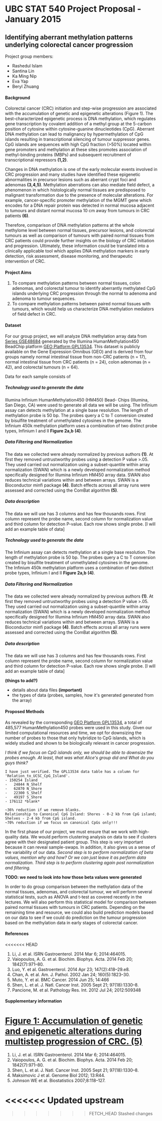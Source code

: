 
UBC STAT 540 Project Proposal - January 2015
================================================
Identifying aberrant methylation patterns underlying colorectal cancer progression
----------------

Project group members:
* Rashedul Islam
* Santina Lin
* Ka Ming Nip
* Eva Yap
* Beryl Zhuang

#### Background
Colorectal cancer (CRC) initiation and step-wise progression are associated with the accumulation of genetic and epigenetic alterations (Figure 1). The best-characterized epigenetic process is DNA methylation, which regulates gene transcription by covalent addition of a methyl group at the 5-carbon position of cytosine within cytosine-guanine dinucleotides (CpG). Aberrant DNA methylation can lead to malignancy by hypermethylation of CpG islands resulting in transcriptional silencing of tumour suppressor genes. CpG islands are sequences with high CpG fraction (>50%) located within gene promoters and methylation at these sites promotes association of methyl-binding proteins (MBPs) and subsequent recruitment of transcriptional repressors **(1,2)**.

Changes in DNA methylation is one of the early molecular events involved in CRC progression and many studies have identified these epigenetic abnormalities in precursor lesions such as aberrant crypt foci and adenomas **(3,4,5)**. Methylation aberrations can also mediate field defect, a phenomenon in which histologically normal tissues are predisposed to malignant transformation due to the presence of molecular alterations. For example, cancer-specific promoter methylation of the MGMT gene which encodes for a DNA repair protein was detected in normal mucosa adjacent to tumours and distant normal mucosa 10 cm away from tumours in CRC patients **(6)**. 

Therefore, comparison of DNA methylation patterns at the whole methylome level between normal tissues, precursor lesions, and colorectal tumours as well as comparison of tumours with paired normal tissues from CRC patients could provide further insights on the biology of CRC initiation and progression. Ultimately, these information could be translated into a clinically applicable tool which applies DNA methylation markers in early detection, risk assessment, disease monitoring, and therapeutic intervention of CRC. 

#### Project Aims
1. To compare methylation patterns between normal tissues, colon adenomas, and colorectal tumour to identify aberrantly methylated CpG islands underlying CRC progression through the normal to adenoma and adenoma to tumour sequences.
2. To compare methylation patterns between paired normal tissues with tumours, which would help us characterize DNA methylation mediators of field defect in CRC. 

#### Dataset
For our group project, we will analyze DNA methylation array data from [Series GSE48684](http://www.ncbi.nlm.nih.gov/geo/query/acc.cgi?acc=GSE48684) generated by the Illumina HumanMethylation450 BeadChip platform [GEO Platform GPL13534](http://www.ncbi.nlm.nih.gov/geo/query/acc.cgi?acc=GPL13534 "Platform GPL13534"). This dataset is publicly available on the Gene Expression Omnibus (GEO) and is derived from four groups namely normal intestinal tissue from non-CRC patients (n = 17), normal intestinal tissue from CRC patients (n = 24), colon adenomas (n = 42), and colorectal tumours (n = 64).

Data for each sample consists of 

##### Technology used to generate the data
Illumina Infinium HumanMethylation450 (HM450) Bead- Chips (Illumina, San Diego, CA) were used to generate all data we will be using. The Infinium assay can detects methylation at a single base resolution. The length of methylation probe is 50 bp. The probes query a C to T conversion created by bisulfite treatment of unmethylated cytosines in the genome. The Infinium 450k methylation platform uses a combination of two distinct probe types, Infinium I and II **Figure 2a,b** **(4)**.

##### Data Filtering and Normalization
The data we collected were already normalized by previous authors **(1)**. At first they removed untrustworthy probes using a detection P value >.05. They used carried out normalization using a subset-quantile within array normalization (SWAN) which is a newly developed normalization method specifically designed for Illumina Infinium HM450 array data. SWAN also reduces technical variations within and between arrays. SWAN is a Bioconductor minfi package **(4)**. Batch effects across all array runs were assessed and corrected using the ComBat algorithm **(5)**. 

##### Data description
The data we will use has 3 columns and has few thousands rows. First column represent the probe name, second column for normalization value and third column for detection P-value. Each row shows single probe. [I will add an example table of data]

##### Technology used to generate the data
The Infinium assay can detects methylation at a single base resolution. The length of methylation probe is 50 bp. The probes query a C to T conversion created by bisulfite treatment of unmethylated cytosines in the genome. The Infinium 450k methylation platform uses a combination of two distinct probe types, Infinium I and II **Figure 2a,b** **(4)**.

##### Data Filtering and Normalization
The data we collected were already normalized by previous authors **(1)**. At first they removed untrustworthy probes using a detection P value >.05. They used carried out normalization using a subset-quantile within array normalization (SWAN) which is a newly developed normalization method specifically designed for Illumina Infinium HM450 array data. SWAN also reduces technical variations within and between arrays. SWAN is a Bioconductor minfi package **(4)**. Batch effects across all array runs were assessed and corrected using the ComBat algorithm **(5)**. 

##### Data description
The data we will use has 3 columns and has few thousands rows. First column represent the probe name, second column for normalization value and third column for detection P-value. Each row shows single probe. [I will add an example table of data]

__(things to add?)__
- details about data files __(important)__
- the types of data (probes, samples,  how it's generated generated from the array) 

#### Proposed Methods
As revealed by the corresponding [GEO Platform GPL13534](http://www.ncbi.nlm.nih.gov/geo/query/acc.cgi?acc=GPL13534 "Platform GPL13534"), a total of 485,577 HumanMethylation450 probes were used in this study. Given our limited computational resources and time, we opt for downsizing the number of probes to those that only hybridize to CpG islands, which is widely studied and shown to be biologically relevant in cancer progression. 

*I think if we focus on CpG islands only, we should be able to downsize the probes enough. At least, that was what Alice's group did and What do you guys think?*

```
I have just verified. The GPL13534 data table has a column for 'Relation_to_UCSC_CpG_Island'.
- 150254 Island
-   24844 N_Shelf
-   62870 N_Shore
-   22300 S_Shelf
-   49197 S_Shore
- 176112 *blank*

~36% reduction if we remove blanks.
Relationship to Canonical CpG Island: Shores - 0-2 kb from CpG island; Shelves - 2-4 kb from CpG island.
~70% reduction if we focus on canonical CpGs only!!!
```

In the first phase of our project, we must ensure that we work with high-quality data. We would perform clustering analysis on data to see if clusters agree with their designated patient group. This step is very important because it can reveal sample-swaps. In addition, it also gives us a sense of the variability of our data. *Second step is to perform normalization of beta values, mention why and how? Or we can just leave it as perform data normalization. Third step is to perform clustering again post normalization and filtering.*

**TODO: we need to look into how those beta values were generated**

In order to do group comparison between the methylation data of the normal tissues, adenomas, and colorectal tumour, we will perform several statistical tests, such as ANOVA and t-test as covered recently in the lectures. We will also perform this statistical model for comparison between paired normal tissues with tumours in CRC patients. Depending on the remaining time and resource, we could also build prediction models based on our data to see if we could do prediction on the tumour progression based on the methylation data in early stages of colorectal cancer. 

#### References
<<<<<<< HEAD
1. Li, J. et al. ISRN Gastroenterol. 2014 Mar 6; 2014:464015.
2. Vaiopoulos, A. G. et al. Biochim. Biophys. Acta. 2014 Feb 20; 1842(7):971–80.
3. Luo, Y. et al. Gastroenterol. 2014 Apr 23; 147(2):418–29.e8.
4. Chan, A. et al. Am. J. Pathol. 2002 Jan 24; 160(5):1823–30.
5. Muto, Y. et al. BMC Cancer. 2014 Jun 25; 14:466
6. Shen, L. et al. J. Natl. Cancer Inst. 2005 Sept 21; 97(18):1330–8.
7. Pancione, M. et al. Pathology Res. Int. 2012 Jul 24; 2012:509348

#### Supplementary information
[Figure 1: Accumulation of genetic and epigenetic alterations during multistep progression of CRC. (5)](http://www.hindawi.com/journals/pri/2012/509348.fig.001b.jpg)
=======
1.  Li, J. et al. ISRN Gastroenterol. 2014 Mar 6; 2014:464015.
2.	Vaiopoulos, A. G. et al. Biochim. Biophys. Acta. 2014 Feb 20; 1842(7):971–80.
3.	Shen, L. et al. J. Natl. Cancer Inst. 2005 Sept 21; 97(18):1330–8.
4.	Maksimovic J et al. Genome Biol 2012; 13:R44.
5.	Johnson WE et al. Biostatistics 2007;8:118–127.

<<<<<<< Updated upstream
=======
>>>>>>> FETCH_HEAD
>>>>>>> Stashed changes

